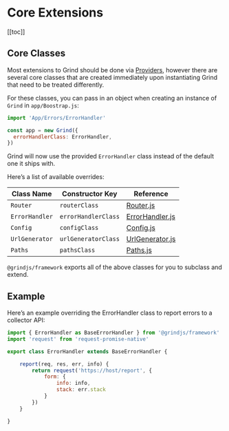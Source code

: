 # Core Extensions

[[toc]]

## Core Classes

Most extensions to Grind should be done via [Providers](providers), however there are several core classes that are created immediately upon instantiating Grind that need to be treated differently.

For these classes, you can pass in an object when creating an instance of `Grind` in `app/Boostrap.js`:

```js
import 'App/Errors/ErrorHandler'

const app = new Grind({
  errorHandlerClass: ErrorHandler,
})
```

Grind will now use the provided `ErrorHandler` class instead of the default one it ships with.

Here’s a list of available overrides:

| Class Name     | Constructor Key     | Reference                                                                               |
| -------------- | ------------------- | --------------------------------------------------------------------------------------- |
| `Router`       | `routerClass`       | [Router.js](https://github.com/grindjs/framework/blob/master/src/Router.js)             |
| `ErrorHandler` | `errorHandlerClass` | [ErrorHandler.js](https://github.com/grindjs/framework/blob/master/src/ErrorHandler.js) |
| `Config`       | `configClass`       | [Config.js](https://github.com/grindjs/framework/blob/master/src/Config.js)             |
| `UrlGenerator` | `urlGeneratorClass` | [UrlGenerator.js](https://github.com/grindjs/framework/blob/master/src/UrlGenerator.js) |
| `Paths`        | `pathsClass`        | [Paths.js](https://github.com/grindjs/framework/blob/master/src/Paths.js)               |

`@grindjs/framework` exports all of the above classes for you to subclass and extend.

## Example

Here’s an example overriding the ErrorHandler class to report errors to a collector API:

```js
import { ErrorHandler as BaseErrorHandler } from '@grindjs/framework'
import 'request' from 'request-promise-native'

export class ErrorHandler extends BaseErrorHandler {

	report(req, res, err, info) {
		return request('https://host/report', {
			form: {
				info: info,
				stack: err.stack
			}
		})
	}

}
```
